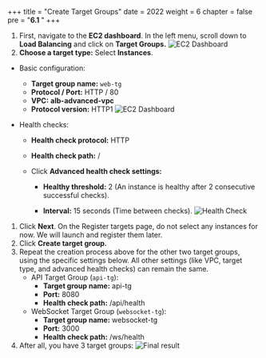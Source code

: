 +++
title = "Create Target Groups"
date = 2022
weight = 6
chapter = false
pre = "<b>6.1 </b>"
+++

1. First, navigate to the **EC2 dashboard**. In the left menu, scroll down to **Load Balancing** and click on **Target Groups.**
![EC2 Dashboard](/images/6-TargetGroup/6.1-WebTG/01-EC2Dashboard.png)
1. **Choose a target type:** Select **Instances**.
- Basic configuration:

    - **Target group name:** `web-tg`
    - **Protocol / Port:** HTTP / 80
    - **VPC:**  **alb-advanced-vpc**
    - **Protocol version:** HTTP1
![EC2 Dashboard](/images/6-TargetGroup/6.1-WebTG/02-BasicConfig.png)
- Health checks:
    - **Health check protocol:** HTTP

    - **Health check path:** /

    - Click **Advanced health check settings:**

      - **Healthy threshold:** 2 (An instance is healthy after 2 consecutive successful checks).

      - **Interval:** 15 seconds (Time between checks).
![Health Check](/images/6-TargetGroup/6.1-WebTG/03-HealthCheck-1.png)
1. Click **Next**. On the Register targets page, do not select any instances for now. We will launch and register them later.
2. Click **Create target group.**
3. Repeat the creation process above for the other two target groups, using the specific settings below. All other settings (like VPC, target type, and advanced health checks) can remain the same.
   - API Target Group (`api-tg`):
        - **Target group name:** api-tg
        - **Port:** 8080
        - **Health check path:** /api/health
   - WebSocket Target Group (`websocket-tg`):
        - **Target group name:** websocket-tg
        - **Port:** 3000
        - **Health check path:** /ws/health
4. After all, you have 3 target groups:
![Final result](/images/6-TargetGroup/6.1-WebTG/04-Result.png)